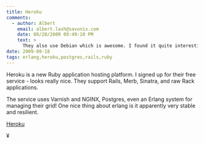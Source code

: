 ```yaml
---
title: Heroku
comments:
  - author: Albert
    email: albert.lash@savonix.com
    date: 08/20/2009 09:49:10 PM
    text: >
      They also use Debian which is awesome. I found it quite interesting that they place Varnish behind Nginx. I do it the other way around so that NGINX can compress the documents before they are cached. Hmmm, maybe both are good ways to operate.
date: 2009-08-18
tags: erlang,heroku,postgres,rails,ruby
---
```

Heroku is a new Ruby application hosting platform. I signed up for their free service - looks really nice. They support Rails, Merb, Sinatra, and raw Rack applications.

The service uses Varnish and NGINX, Postgres, even an Erlang system for managing their grid! One nice thing about erlang is it apparently very stable and resilient.

<a href="http://heroku.com/">Heroku</a>

¥


